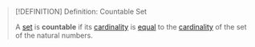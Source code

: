>[!DEFINITION] Definition: Countable Set
>
>A [set](../Set.md) is **countable** if its [cardinality](Cardinality.md) is [equal](Size%20Comparisons%20for%20Sets.md) to the [cardinality](Cardinality.md) of the set of the natural numbers.
>